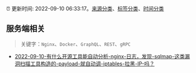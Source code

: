 :alarm_clock: 更新时间: 2022-09-10 06:33:17。[来源分类](../README.md)、[标签分类](../TAGS.md)、[时间分类](../TIMELINE.md)

## 服务端相关


> 关键字：`Nginx`、`Docker`、`GraphQL`、`REST`、`gRPC`



- [2022-09-10-有什么开源工具能自动分析-nginx-日志，发现-sqlmap-这类漏洞扫描工具构造的-payload-就自动调-iptables-拉黑-IP-吗？](https://www.v2ex.com/t/879087) 